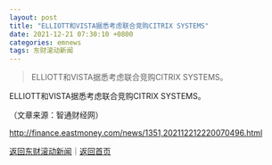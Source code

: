 ```yaml
---
layout: post
title: "ELLIOTT和VISTA据悉考虑联合竞购CITRIX SYSTEMS"
date: 2021-12-21 07:30:10 +0800
categories: emnews
tags: 东财滚动新闻
---
```

> ELLIOTT和VISTA据悉考虑联合竞购CITRIX SYSTEMS。

<p>ELLIOTT和VISTA据悉考虑联合竞购CITRIX SYSTEMS。</p><p class="em_media">（文章来源：智通财经网）</p>

<http://finance.eastmoney.com/news/1351,202112212220070496.html>

[返回东财滚动新闻](//finews.withounder.com/emnews/)｜[返回首页](//finews.withounder.com/)